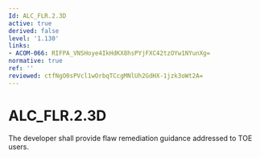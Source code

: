 ```yaml
---
Id: ALC_FLR.2.3D
active: true
derived: false
level: '1.130'
links:
- ACOM-066: RIFPA_VNSHoye4IkHdKX8hsPYjFXC42tzOYw1NYunXg=
normative: true
ref: ''
reviewed: ctfNgO0sPVcl1wOrbqTCcgMNlUh2GdHX-1jzk3oWt2A=
---
```


# ALC_FLR.2.3D

The developer shall provide flaw remediation guidance addressed to TOE users.